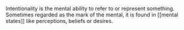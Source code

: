 Intentionality is the mental ability to refer to or represent something. Sometimes regarded as the mark of the mental, it is found in [[mental states]] like perceptions, beliefs or desires.